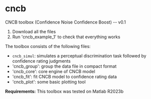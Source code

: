 # cncb
CNCB toolbox (Confidence Noise Confidence Boost) -- v0.1

1. Download all the files
2. Run 'cncb_example_1' to check that everything works

The toolbox consists of the following files:
- `cncb_simul`: simulates a perceptual discrimination task followed by confidence rating judgments
- 'cncb_group': group the data file in compact format
- 'cncb_core': core engine of CNCB model
- 'cncb_fit': fit CNCB model to confidence rating data
- 'cncb_plot': some basic plotting tool

**Requirements:**
This toolbox was tested on Matlab R2023b
